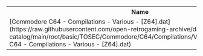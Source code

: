 <table>
<tr><th>Name</th><th>Size</th></tr>
<tr><td>
[Commodore C64 - Compilations - Various - [Z64].dat](https://raw.githubusercontent.com/open-retrogaming-archive/dat-catalog/main/root/basic/TOSEC/Commodore/C64/Compilations/Various/[Z64]/Commodore C64 - Compilations - Various - [Z64].dat)
</td><td>23004</td></tr>
</table>
